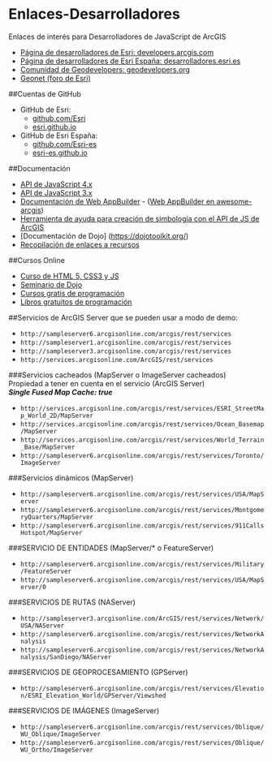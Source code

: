 # Enlaces-Desarrolladores
Enlaces de interés para Desarrolladores de JavaScript de ArcGIS

* [Página de desarrolladores de Esri: developers.arcgis.com](https://developers.arcgis.com/)
* [Página de desarrolladores de Esri España: desarrolladores.esri.es](http://desarrolladores.esri.es/)
* [Comunidad de Geodevelopers: geodevelopers.org](http://geodevelopers.org/)
* [Geonet (foro de Esri)](https://geonet.esri.com/)

##Cuentas de GitHub
* GitHub de Esri: 
  * [github.com/Esri](https://github.com/Esri/) 
  * [esri.github.io](http://esri.github.io/)
* GitHub de Esri España: 
  * [github.com/Esri-es](https://github.com/Esri-es) 
  * [esri-es.github.io](http://esri-es.github.io/)

##Documentación 
* [API de JavaScript 4.x](https://developers.arcgis.com/javascript/)
* [API de JavaScript 3.x](https://developers.arcgis.com/javascript/3/)
* [Documentación de Web AppBuilder](https://developers.arcgis.com/web-appbuilder/) - ([Web AppBuilder en awesome-arcgis](https://hhkaos.github.io/awesome-arcgis/front-end/technologies/dojo/web-appbuilder/))
* [Herramienta de ayuda para creación de simbología con el API de JS de ArcGIS](https://developers.arcgis.com/javascript/3/samples/playground/index.html)
* [Documentación de Dojo] (https://dojotoolkit.org/)
* [Recopilación de enlaces a recursos](https://hhkaos.github.io/awesome-arcgis/front-end/technologies/)

##Cursos Online

* [Curso de HTML 5, CSS3 y JS](http://www.cursohtml5desdecero.com/)
* [Seminario de Dojo](https://mundogister.gitbooks.io/seminario_dojo/content/)
* [Cursos gratis de programación](http://desarrolladores.esri.es/cursos-y-libros-gratuitos-de-programacion/)
* [Libros gratuitos de programación](https://github.com/vhf/free-programming-books/blob/master/free-programming-books-es.md)

##Servicios de ArcGIS Server que se pueden usar a modo de demo:
* ```http://sampleserver6.arcgisonline.com/arcgis/rest/services```
* ```http://sampleserver1.arcgisonline.com/arcgis/rest/services```
* ```http://sampleserver3.arcgisonline.com/arcgis/rest/services```
* ```http://services.arcgisonline.com/ArcGIS/rest/services```

###Servicios cacheados (MapServer o ImageServer cacheados)  
Propiedad a tener en cuenta en el servicio (ArcGIS Server)  
___Single Fused Map Cache: true___  
* ```http://services.arcgisonline.com/arcgis/rest/services/ESRI_StreetMap_World_2D/MapServer```
* ```http://services.arcgisonline.com/arcgis/rest/services/Ocean_Basemap/MapServer```
* ```http://services.arcgisonline.com/arcgis/rest/services/World_Terrain_Base/MapServer```
* ```http://sampleserver6.arcgisonline.com/arcgis/rest/services/Toronto/ImageServer```

###Servicios dinámicos (MapServer)
* ```http://sampleserver6.arcgisonline.com/arcgis/rest/services/USA/MapServer```
* ```http://sampleserver6.arcgisonline.com/arcgis/rest/services/MontgomeryQuarters/MapServer```
* ```http://sampleserver6.arcgisonline.com/arcgis/rest/services/911CallsHotspot/MapServer```

###SERVICIO DE ENTIDADES (MapServer/* o FeatureServer)
* ```http://sampleserver6.arcgisonline.com/arcgis/rest/services/Military/FeatureServer```
* ```http://sampleserver6.arcgisonline.com/arcgis/rest/services/USA/MapServer/0```

###SERVICIOS DE RUTAS (NAServer)  
* ```http://sampleserver3.arcgisonline.com/ArcGIS/rest/services/Network/USA/NAServer```
* ```http://sampleserver6.arcgisonline.com/arcgis/rest/services/NetworkAnalysis```
* ```http://sampleserver6.arcgisonline.com/arcgis/rest/services/NetworkAnalysis/SanDiego/NAServer```

###SERVICIOS DE GEOPROCESAMIENTO (GPServer)  
* ```http://sampleserver6.arcgisonline.com/arcgis/rest/services/Elevation/ESRI_Elevation_World/GPServer/Viewshed```

###SERVICIOS DE IMÁGENES (ImageServer)
* ```http://sampleserver6.arcgisonline.com/arcgis/rest/services/Oblique/WU_Oblique/ImageServer```
* ```http://sampleserver6.arcgisonline.com/arcgis/rest/services/Oblique/WU_Ortho/ImageServer```

